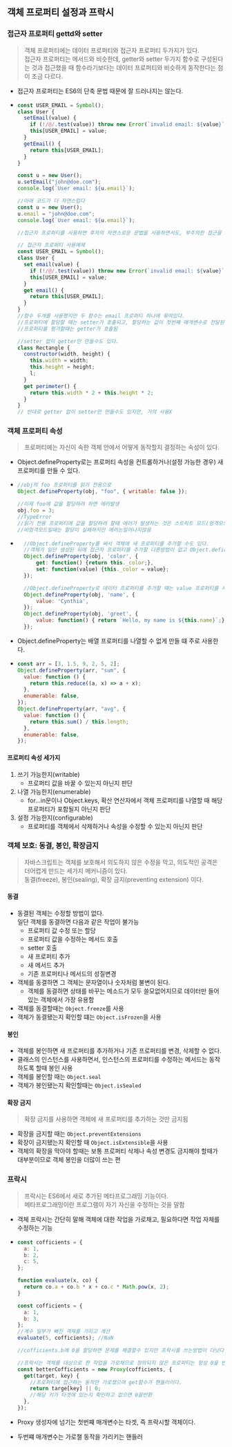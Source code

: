## 객체 프로퍼티 설정과 프락시

### 접근자 프로퍼티 gettd와 setter

> 객체 프로퍼티에는 데이터 프로퍼티와 접근자 프로퍼티 두가지가 있다.
> <br>접근자 프로퍼티는 메서드와 비슷한데, getter와 setter 두가지 함수로 구성된다는 것과 접근했을 때 함수라기보다는 데이터 프로퍼티와 비슷하게 동작한다는 점이 조금 다르다.

- 접근자 프로퍼티는 ES6의 단축 문법 때문에 잘 드러나지는 않는다.

- ```js
  const USER_EMAIL = Symbol();
  class User {
    setEmail(value) {
      if (!/@/.test(value)) throw new Error(`invalid email: ${value}`);
      this[USER_EMAIL] = value;
    }
    getEmail() {
      return this[USER_EMAIL];
    }
  }

  const u = new User();
  u.setEmail("john@doe.com");
  console.log(`User email: ${u.email}`);

  //아래 코드가 더 자연스럽다
  const u = new User();
  u.email = "john@doe.com";
  console.log(`User email: ${u.email}`);

  //접근자 프로퍼티를 사용하면 후자의 자연스로운 문법을 사용하면서도, 부주의한 접근을 차단하는 전자의 장점을 누릴 수 있다.

  // 접근자 프로퍼티 사용예제
  const USER_EMAIL = Symbol();
  class User {
    set email(value) {
      if (!/@/.test(value)) throw new Error(`invalid email: ${value}`);
      this[USER_EMAIL] = value;
    }
    get email() {
      return this[USER_EMAIL];
    }
  }
  //함수 두개를 사용했지만 두 함수는 email 프로퍼티 하나에 묶여있다.
  //프로퍼티에 할당할 때는 setter가 호출되고, 할당하는 값이 첫번째 매개변수로 전달된다.
  //프로퍼티를 평가할떄는 getter가 호출됨

  //setter 없이 getter만 만들수도 있다.
  class Rectangle {
    constructor(width, height) {
      this.width = width;
      this.height = height;
      l;
    }
    get perimeter() {
      return this.width * 2 + this.height * 2;
    }
  }
  // 반대로 getter 없이 setter만 만들수도 있지만, 거의 사용X
  ```

### 객체 프로퍼티 속성

> 프로퍼티에는 자신이 속한 객체 안에서 어떻게 동작할지 결정하는 속성이 있다.

- Object.defineProperty로는 프로퍼티 속성을 컨트롤하거나(설정 가능한 경우) 새 프로퍼티를 만들 수 있다.
- ```js
  //obj의 foo 프로퍼티를 읽기 전용으로
  Object.defineProperty(obj, "foo", { writable: false });

  //이제 foo에 값을 할당하려 하면 에러발생
  obj.foo = 3;
  //TypeError
  //읽기 전용 프로퍼티에 값을 할당하려 할때 에러가 발생하는 것은 스트릭트 모드(엄격모드)에서뿐이다.
  //비엄격모드일때는 할당이 실패하지만 에러는일어나지않음
  ```

- ```js
    //Object.defineProperty를 써서 객체에 새 프로퍼티를 추가할 수도 있다.
    //객체가 일단 생성된 뒤에 접근자 프로퍼티를 추가할 다른방법이 없고 Object.definedProperty를 쓰는 방법 뿐
    Object.defineProperty(obj, 'color', {
        get: function() {return this._color;},
        set: function(value) {this._color = value};
    });

    //Object.defineProperty로 데이터 프로퍼티를 추가할 떄는 value 프로퍼티를 사용하면 됨
    Object.defineProperty(obj, 'name', {
        value: 'Cynthia',
    });
    Object.defineProperty(obj, 'greet', {
        value: function() { return `Hello, my name is ${this.name}`;}
    });
  ```

- Object.defineProperty는 배열 프로퍼티를 나열할 수 없게 만들 떄 주로 사용한다.
- ```js
  const arr = [3, 1.5, 9, 2, 5, 2];
  Object.defineProperty(arr, "sum", {
    value: function () {
      return this.reduce((a, x) => a + x);
    },
    enumerable: false,
  });
  Object.defineProperty(arr, "avg", {
    value: function () {
      return this.sum() / this.length;
    },
    enumerable: false,
  });
  ```

#### 프로퍼티 속성 세가지

1. 쓰기 가능한지(writable)
   - 프로퍼티 값을 바꿀 수 있는지 아닌지 판단
2. 나열 가능한지(enumerable)
   - for...in문이나 Object.keys, 확산 연산자에서 객체 프로퍼티를 나열할 때 해당 프로퍼티가 포함될지 아닌지 판단
3. 설정 가능한지(configurable)
   - 프로퍼티를 객체에서 삭제하거나 속성을 수정할 수 있는지 아닌지 판단

### 객체 보호: 동결, 봉인, 확장금지

> 자바스크립트는 객체를 보호해서 의도하지 않은 수정을 막고, 의도적인 공격은 더어렵게 만드는 세가지 메커니즘이 있다.
> <br> 동결(freeze), 봉인(sealing), 확장 금지(preventing extension) 이다.

#### 동결

- 동결된 객체는 수정할 방법이 없다.
  <br>일단 객체를 동결하면 다음과 같은 작업이 불가능
  - 프로퍼티 값 수정 또는 할당
  - 프로퍼티 값을 수정하는 메서드 호출
  - setter 호출
  - 새 프로퍼티 추가
  - 새 메서드 추가
  - 기존 프로퍼티나 메서드의 성질변경
- 객체를 동결하면 그 객체는 문자열이나 숫자처럼 불변이 된다.
  - 객체를 동결하면 상태를 바꾸는 메소드가 모두 쓸모없어지므로 데이터만 들어있는 객체에서 가장 유용함
- 객체를 동결할때는 `Object.freeze`를 사용
- 객체가 동결됐는지 확인할 떄는 `Object.isFrozen`을 사용

#### 봉인

- 객체를 봉인하면 새 프로퍼티를 추가하거나 기존 프로퍼티를 변경, 삭제할 수 없다.
- 클래스의 인스턴스를 사용하면서, 인스턴스의 프로퍼티를 수정하는 메서드는 동작하도록 할때 봉인 사용
- 객체를 봉인할 때는 `Object.seal`
- 객체가 봉인됐는지 확인할때는 `Object.isSealed`

#### 확장 금지

> 확장 금지를 사용하면 객체에 새 프로퍼티를 추가하는 것만 금지됨

- 확장을 금지할 때는 `Object.preventExtensions`
- 확장이 금지됐는지 확인할 때 `Object.isExtensible`을 사용
- 객체의 확장을 막아야 할때는 보통 프로퍼티 삭제나 속성 변경도 금지해야 할때가 대부분이므로 객체 봉인을 더많이 쓰는 편

### 프락시

> 프락시는 ES6에서 새로 추가된 메타프로그래밍 기능이다.
> <br> 메타프로그래밍이란 프로그램이 자기 자신을 수정하는 것을 말함

- 객체 프락시는 간단히 말해 객체에 대한 작업을 가로채고, 필요하다면 작업 자체를 수정하는 기능

- ```js
  const cofficients = {
    a: 1,
    b: 2,
    c: 5,
  };

  function evaluate(x, co) {
    return co.a + co.b * x + co.c * Math.pow(x, 2);
  }

  const cofficients = {
    a: 1,
    b: 3,
  };
  //계수 일부가 빠진 객체를 가지고 계산
  evaluate(5, cofficients); //NaN

  //cofficients.b에 0을 할당하면 문제를 해결할수 있지만 프락시를 쓰는방법이 더낫다.

  //프락시는 객체를 대상으로 한 작업을 가로채므로 정의되지 않은 프로퍼티는 항상 0을 반환하게만들수 있음
  const betterCofficients = new Proxy(cofficients, {
    get(target, key) {
      //프로퍼티에 접근하는 동작만 가로챘으며 get함수가 핸들러이다.
      return targe[key] || 0;
      //해당 키가 타겟에 있는지 확인하고 없으면 0을반환
    },
  });
  ```

- Proxy 생성자에 넘기는 첫번쨰 매개변수는 타겟, 즉 프락시할 객체이다.
- 두번쨰 매개변수는 가로챌 동작을 가리키는 핸들러

